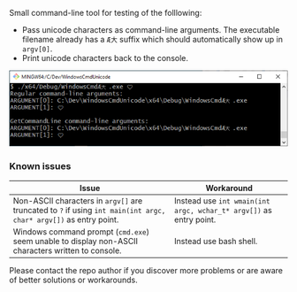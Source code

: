 Small command-line tool for testing of the folllowing:
* Pass unicode characters as command-line arguments. The executable filename already has a `Æ大` suffix which should automatically show up in `argv[0]`.
* Print unicode characters back to the console.

![screenshot](figures/screenshot.png)

### Known issues

|         Issue             |       Workaround       |
|---------------------------|------------------------|
| Non-ASCII characters in `argv[]` are truncated to `?` if using `int main(int argc, char* argv[])` as entry point. | Instead use `int wmain(int argc, wchar_t* argv[])` as entry point. |
| Windows command prompt (`cmd.exe`) seem unable to display non-ASCII characters written to console. | Instead use bash shell. |

Please contact the repo author if you discover more problems or are aware of better solutions or workarounds.